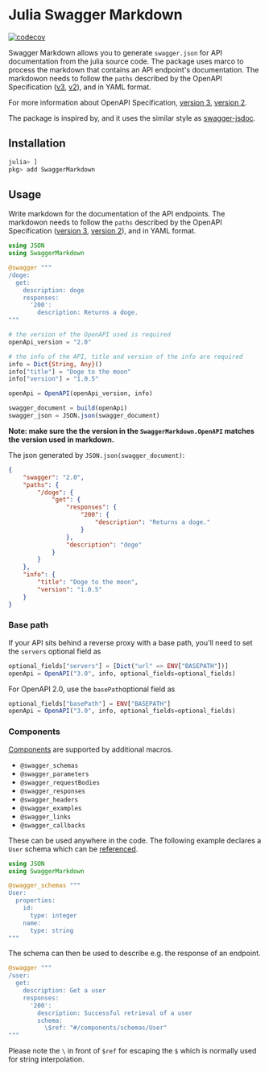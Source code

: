 # Julia Swagger Markdown
[![codecov](https://codecov.io/gh/jiachengzhang1/SwaggerMarkdown/branch/master/graph/badge.svg?token=GF65PUANJ2)](https://codecov.io/gh/jiachengzhang1/SwaggerMarkdown)

Swagger Markdown allows you to generate `swagger.json` for API documentation from the julia source code. The package uses marco to process the markdown that contains an API endpoint's documentation. The markdowon needs to follow the `paths` described by the OpenAPI Specification ([v3](https://swagger.io/specification/#paths-object), [v2](https://swagger.io/docs/specification/2-0/paths-and-operations/)), and in YAML format.

For more information about OpenAPI Specification, [version 3](https://swagger.io/docs/specification/basic-structure/), [version 2](https://swagger.io/docs/specification/2-0/basic-structure/).

The package is inspired by, and it uses the similar style as [swagger-jsdoc](https://github.com/Surnet/swagger-jsdoc).

## Installation

```julia
julia> ]
pkg> add SwaggerMarkdown
```

## Usage

Write markdown for the documentation of the API endpoints. The markdowon needs to follow the `paths` described by the OpenAPI Specification ([version 3](https://swagger.io/specification/#paths-object), [version 2](https://swagger.io/docs/specification/2-0/paths-and-operations/)), and in YAML format.


```julia
using JSON
using SwaggerMarkdown

@swagger """
/doge:
  get:
    description: doge
    responses:
      '200':
        description: Returns a doge.
"""

# the version of the OpenAPI used is required
openApi_version = "2.0"

# the info of the API, title and version of the info are required
info = Dict{String, Any}()
info["title"] = "Doge to the moon"
info["version"] = "1.0.5"

openApi = OpenAPI(openApi_version, info)

swagger_document = build(openApi)
swagger_json = JSON.json(swagger_document)
```

**Note: make sure the the version in the `SwaggerMarkdown.OpenAPI` matches the version used in markdown.**

The json generated by `JSON.json(swagger_document)`:

```json
{
    "swagger": "2.0",
    "paths": {
        "/doge": {
            "get": {
                "responses": {
                    "200": {
                        "description": "Returns a doge."
                    }
                },
                "description": "doge"
            }
        }
    },
    "info": {
        "title": "Doge to the moon",
        "version": "1.0.5"
    }
}
```
### Base path

If your API sits behind a reverse proxy with a base path, you'll need to set the `servers` optional field as

```julia
optional_fields["servers"] = [Dict("url" => ENV["BASEPATH"])]
openApi = OpenAPI("3.0", info, optional_fields=optional_fields)
```

For OpenAPI 2.0, use the `basePath`optional field as

```julia
optional_fields["basePath"] = ENV["BASEPATH"]
openApi = OpenAPI("3.0", info, optional_fields=optional_fields)
```

### Components

[Components](https://swagger.io/docs/specification/v3_0/components/) are supported by additional macros.

- `@swagger_schemas`
- `@swagger_parameters`
- `@swagger_requestBodies`
- `@swagger_responses`
- `@swagger_headers`
- `@swagger_examples`
- `@swagger_links`
- `@swagger_callbacks`

These can be used anywhere in the code. The following example declares a `User` schema which can be [referenced](https://swagger.io/docs/specification/v3_0/using-ref/).

```julia
using JSON
using SwaggerMarkdown

@swagger_schemas """
User:
  properties:
    id:
      type: integer
    name:
      type: string
"""
```

The schema can then be used to describe e.g. the response of an endpoint.

```julia
@swagger """
/user:
  get:
    description: Get a user
    responses:
      '200':
        description: Successful retrieval of a user
        schema:
          \$ref: "#/components/schemas/User"
"""
```

Please note the `\` in front of `$ref` for escaping the `$` which is normally used for string interpolation.
